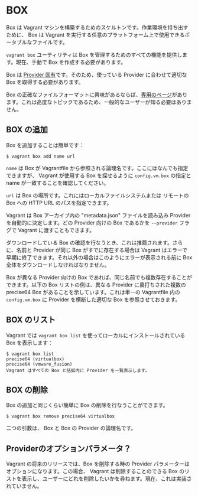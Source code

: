 # BOX

Box は Vagrant マシンを構築するためのスケルトンです。作業環境を持ち出すために、 Box は Vagrant を実行する任意のプラットフォーム上で使用できるポータブルなファイルです。

`vagrant box` ユーティリティは Box を管理するためのすべての機能を提供します。現在、手動で Box を作成する必要があります。

Box は [Provider 固有](http://docs.vagrantup.com/v2/providers/)です。そのため、使っている Provider に合わせて適切な Box を取得する必要があります。

Box の正確なファイルフォーマットに興味があるならば、[専用のページ](./format.html)があります。これは高度なトピックであるため、一般的なユーザーが知る必要はありません。


## BOX の追加

Box を追加することは簡単です：

```
$ vagrant box add name url
```

`name` は Box が Vagrantfile から参照される論理名です。ここにはなんでも指定できますが、 Vagrant が使用する Box を探せるように `config.vm.box` の指定と name が一致することを確認してください。

`url` は Box の場所です。これにはローカルファイルシステムまたは リモートの Box への HTTP URL のパスを指定できます。

Vagrant は Box アーカイブ内の "metadata.json" ファイルを読み込み Provider を自動的に決定します。どの Provider 向けの Box であるかを `--provider` フラグで Vagrant に渡すこともできます。

ダウンロードしている Box の確認を行なうとき、これは推薦されます。さらに、名前と Provider が同じ Box がすでに存在する場合は Vagrant はエラーで早期に終了できます。それ以外の場合はこのようにエラーが表示される前に Box 全体をダウンロードしなければなりません。

Box が異なる Provider 向けの Box であれば、同じ名前でも複数存在することができます。以下の Box リストの例は、異なる Provider に裏打ちされた複数の precise64 Box があることを示しています。これは単一の Vagrantfile 内の `config.vm.box` に Provider を横断した適切な Box を参照させておきます。


## BOX のリスト

Vagrant では `vagrant box list` を使ってローカルにインストールされている Box を表示します：

```
$ vagrant box list
precise64 (virtualbox)
precise64 (vmware_fusion)
Vagrant はすべての Box と括弧内に Provider を一覧表示します。
```


## BOX の削除

Box の追加と同じくらい簡単に Box の削除を行なうことができます。

```
$ vagrant box remove precise64 virtualbox
```

二つの引数は、 Box と Box の Provider の論理名です。


## Providerのオプションパラメータ？
Vagrant の将来のリリースでは、Box を削除する時の Provider パラメーターはオプションになります。この場合、 Vagrant は削除することのできる Box のリストを表示し、ユーザーにどれを削除したいかを尋ねます。現在、これは実装されていません。

